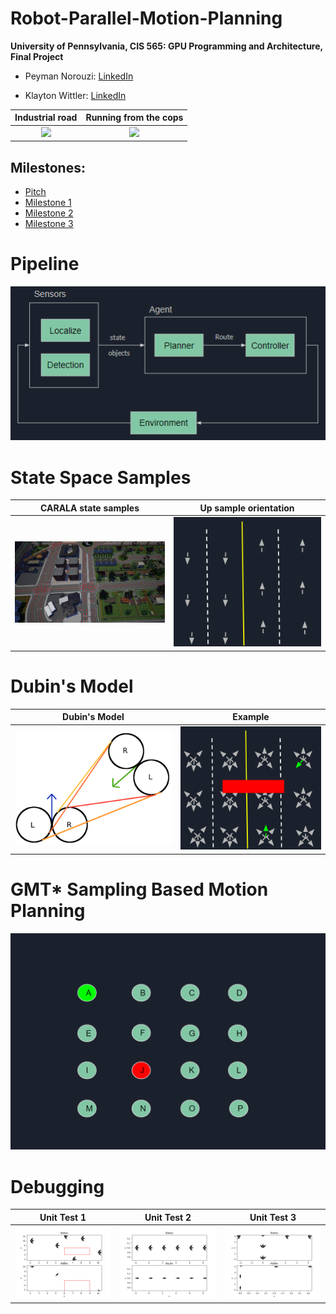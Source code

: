 Robot-Parallel-Motion-Planning
======================

**University of Pennsylvania, CIS 565: GPU Programming and Architecture, Final Project**

* Peyman Norouzi: [LinkedIn](https://www.linkedin.com/in/peymannorouzi)

* Klayton Wittler: [LinkedIn](https://www.linkedin.com/in/klayton-wittler)

Industrial road | Running from the cops 
:-------------------------:|:-------------------------:
![](images/swerve.gif)| ![](images/block.gif)

## Milestones:

* [Pitch](files/CIS565_finalProject-pitch.pdf)
* [Milestone 1](files/CIS565_RPMP-milestone1.pdf)
* [Milestone 2](files/CIS565_RPMP-milestone2.pdf)
* [Milestone 3](files/CIS565_RPMP-milestone3.pdf)

# Pipeline

![](images/pipeline.png)

# State Space Samples

CARALA state samples | Up sample orientation 
:-------------------------:|:-------------------------:
![](images/carlaStateSample.png)| ![](images/upSampleStates.gif)

# Dubin's Model

Dubin's Model | Example 
:-------------------------:|:-------------------------:
![](images/dubinsModel.png)| ![](images/dubinExample.gif)

# GMT* Sampling Based Motion Planning

![](images/gmtExample1.gif)

# Debugging

Unit Test 1 | Unit Test 2 | Unit Test 3 
:-------------------------:|:-------------------------:|:-------------------------:
![](images/unitTest1.png)| ![](images/unitTest2.png)| ![](images/unitTest3.png) 
